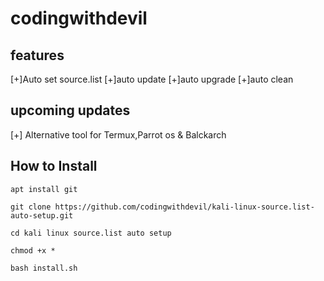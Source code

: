 # codingwithdevil
## features
[+]Auto set source.list
[+]auto update
[+]auto upgrade
[+]auto clean

## upcoming updates
[+] Alternative tool for Termux,Parrot os & Balckarch

## How to Install

```apt install git```

```git clone https://github.com/codingwithdevil/kali-linux-source.list-auto-setup.git  ```

```cd kali linux source.list auto setup```

```chmod +x *```

```bash install.sh```
